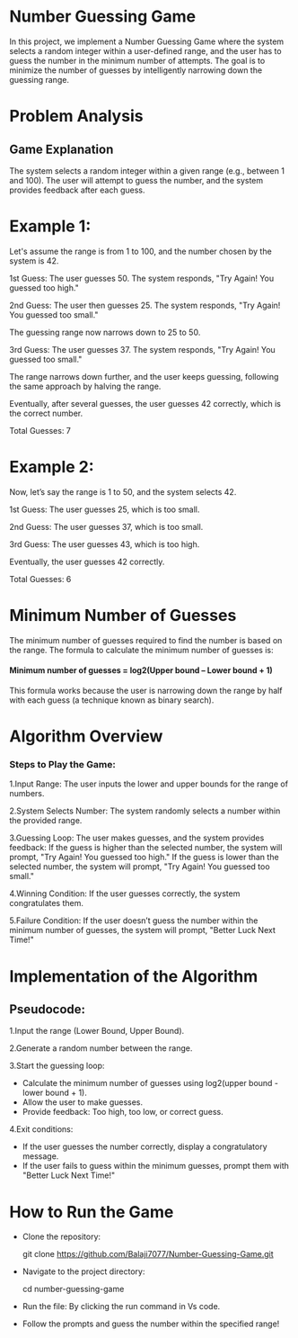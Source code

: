 # Number Guessing Game
In this project, we implement a Number Guessing Game where the system selects a random integer within a user-defined range, and the user has to guess the number in the minimum number of attempts. The goal is to minimize the number of guesses by intelligently narrowing down the guessing range.

# Problem Analysis

## Game Explanation

The system selects a random integer within a given range (e.g., between 1 and 100). The user will attempt to guess the number, and the system provides feedback after each guess.

# Example 1:

Let's assume the range is from 1 to 100, and the number chosen by the system is 42.

1st Guess: The user guesses 50. The system responds, "Try Again! You guessed too high." 

2nd Guess: The user then guesses 25. The system responds, "Try Again! You guessed too small."

The guessing range now narrows down to 25 to 50.

3rd Guess: The user guesses 37. The system responds, "Try Again! You guessed too small."

The range narrows down further, and the user keeps guessing, following the same approach by halving the range.

Eventually, after several guesses, the user guesses 42 correctly, which is the correct number.

Total Guesses: 7

# Example 2:

Now, let’s say the range is 1 to 50, and the system selects 42.

1st Guess: The user guesses 25, which is too small.

2nd Guess: The user guesses 37, which is too small.

3rd Guess: The user guesses 43, which is too high.

Eventually, the user guesses 42 correctly.

Total Guesses: 6

# Minimum Number of Guesses

The minimum number of guesses required to find the number is based on the range. The formula to calculate the minimum number of guesses is:

#### Minimum number of guesses = log2(Upper bound – Lower bound + 1)

This formula works because the user is narrowing down the range by half with each guess (a technique known as binary search).

# Algorithm Overview

### Steps to Play the Game:

1.Input Range: The user inputs the lower and upper bounds for the range of numbers.

2.System Selects Number: The system randomly selects a number within the provided range.

3.Guessing Loop: The user makes guesses, and the system provides feedback:
If the guess is higher than the selected number, the system will prompt, "Try Again! You guessed too high."
If the guess is lower than the selected number, the system will prompt, "Try Again! You guessed too small."

4.Winning Condition: If the user guesses correctly, the system congratulates them.

5.Failure Condition: If the user doesn’t guess the number within the minimum number of guesses, the system will prompt, "Better Luck Next Time!"


# Implementation of the Algorithm

## Pseudocode:

1.Input the range (Lower Bound, Upper Bound).

2.Generate a random number between the range.

3.Start the guessing loop:

  * Calculate the minimum number of guesses using log2(upper bound - lower bound + 1).
  * Allow the user to make guesses.
  * Provide feedback: Too high, too low, or correct guess.


4.Exit conditions:

  * If the user guesses the number correctly, display a congratulatory message.
  * If the user fails to guess within the minimum guesses, prompt them with "Better Luck Next Time!"

# How to Run the Game

  * Clone the repository:

    git clone https://github.com/Balaji7077/Number-Guessing-Game.git

  * Navigate to the project directory:

    cd number-guessing-game

  * Run the  file:
      By clicking the run command in Vs code.
  * Follow the prompts and guess the number within the specified range!




